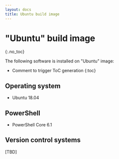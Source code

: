 ```yaml
---
layout: docs
title: Ubuntu build image
---
```


<!-- markdownlint-disable MD022 MD032 -->
# "Ubuntu" build image
{:.no_toc}

The following software is installed on "Ubuntu" image:

* Comment to trigger ToC generation
{:toc}
<!-- markdownlint-enable MD022 MD032 -->

## Operating system

* Ubuntu 18.04

## PowerShell

* PowerShell Core 6.1

## Version control systems

[TBD]